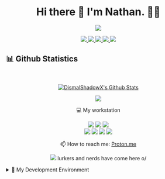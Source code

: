<h1 align='center'>Hi there 👋 I'm Nathan. 👨‍💻</h1>

<!-- Typing SVG -->
<p align="center">
  <a href="https://github.com/DismalshadowX/readme-typing-svg"><img src="https://readme-typing-svg.herokuapp.com?color=%2336BCF7&size=22&center=true&vCenter=true&lines=Amateur+Web+%26+App+Developer.;Assoc+EDC+Programmer+%40+IQVIA.;Web+Developer+%40+Aguada.;Founder+%26+CEO+of+Time+Lords.;Linux+Administrator."></a>
</p>

<!--
<p align='center'>
  A mobile and amateur developer from Aguada, Puerto Rico.<br>
  Just a rookie learning to code
</p>
-->
<p align='center'>
  <a href="https://www.linkedin.com/in/EdwinMendezJr/"><img src="https://img.shields.io/badge/linkedin-blue?style=for-the-badge&logo=linkedin&logoColor=white" />
  <a href="https://discord.gg/swNqsnrT"><img src="https://img.shields.io/badge/Discord-5865F2?style=for-the-badge&logo=discord&logoColor=white" />
  <a href="https://www.twitch.tv/dismalshadowx42"><img src="https://img.shields.io/badge/Twitch-9146FF?style=for-the-badge&logo=twitch&logoColor=white" />
  <a href="https://steamcommunity.com/id/dismalshadow/"><img src="https://img.shields.io/badge/Steam-000000?style=for-the-badge&logo=steam&logoColor=white" />
    <a herf=""><img src="https://img.shields.io/badge/Twitter-1DA1F2?style=for-the-badge&logo=twitter&logoColor=white" />
    </a>
</p>
    
<!-- Updated Github Stats -->
## 📊 Github Statistics
<br/>
<p align='center'>  
<!--&theme=buefy&bg_color=0D1117"/></a> -->
<a href="https://github.com/anuraghazra/github-readme-stats"><img align="center" src="https://github-readme-stats.vercel.app/api?username=DismalShadowX&show_icons=true&include_all_commits=true&theme=react&hide_border=false" alt="DismalShadowX's Github Stats" /></a>
  <br />
<p align='center'>
<a href="https://github.com/anuraghazra/github-readme-stats"><img align="center" src="https://github-readme-stats.vercel.app/api/top-langs/?username=DismalShadowX&layout=compact&theme=react&hide_border=false" /></a>
</p>  
  
<p align='center'>
  💻 My workstation<br/><br/>
  <img src="https://img.shields.io/badge/windows 11-blue?style=for-the-badge&logo=windows&logoColor=white" />
  <img src="https://img.shields.io/badge/AMD-Ryzen_5_5600G-red?style=for-the-badge&logo=amd&logoColor=white" />
  <img src="https://img.shields.io/badge/RAM-16GB-blue?style=for-the-badge&logoColor=white" /><br/>
  <img src="https://img.shields.io/badge/OpenWrt-00B5E2?style=for-the-badge&logo=OpenWrt&logoColor=white" />
  <img src="https://img.shields.io/badge/Linux-FCC624?style=for-the-badge&logo=linux&logoColor=black" />
  <img src="https://img.shields.io/badge/Tails%20-56347C?&style=for-the-badge&logo=tails&logoColor=white" />
  <img src="https://img.shields.io/static/v1?style=for-the-badge&message=Qubes+OS&color=3874D8&logo=Qubes+OS&logoColor=FFFFFF&label=" />
</p>
<p align='center'>
  📫 How to reach me: <a href='mailto:DismalShadow@proton.me'>Proton.me</a>
</p>
<p align='center'>
  <a href="#"><img src="https://badges.pufler.dev/visits/DismalShadowX/DismalShadowX"></a> lurkers and nerds have come here o/
</p>

<details>
<summary>📃 My Development Environment</summary><br/>

  <img src="https://img.shields.io/badge/Atom-66595C?style=for-the-badge&logo=Atom&logoColor=white" />
  <img src="https://img.shields.io/badge/powershell-5391FE?style=for-the-badge&logo=powershell&logoColor=white" />
  <img src="https://img.shields.io/badge/Apache-D22128?style=for-the-badge&logo=Apache&logoColor=white" />
<!--
**DismalShadowX/DismalShadowX** is a ✨ _special_ ✨ repository because its `README.md` (this file) appears on your GitHub profile.

Here are some ideas to get you started:

- 🔭 I’m currently working on ... Discord Bot
-->
- 🌱 I’m currently learning ... <img src="https://img.shields.io/badge/JavaScript-323330?style=for-the-badge&logo=javascript&logoColor=F7DF1E" />
                                 <img src="https://img.shields.io/badge/HTML5-E34F26?style=for-the-badge&logo=html5&logoColor=white" />
<!--    
- 👯 I’m looking to collaborate on ...
- 🤔 I’m looking for help with ...
- 💬 Ask me about ...
- 📫 How to reach me: ...
- 😄 Pronouns: ...
- ⚡ Fun fact: ...
-->
